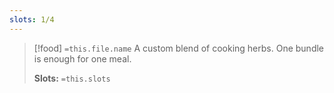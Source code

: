 ```yaml
---
slots: 1/4
---
```


> [!food] `=this.file.name`
> A custom blend of cooking herbs. One bundle is enough for one meal.
> 
> **Slots:** `=this.slots`

















